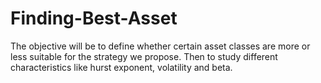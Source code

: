 # Finding-Best-Asset
The objective will be to define whether certain asset classes are more or less suitable for the strategy we propose. Then to study different characteristics like hurst exponent, volatility and beta.

